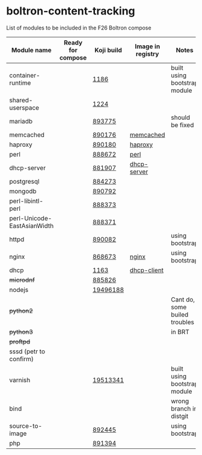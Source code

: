 # boltron-content-tracking
List of modules to be included in the F26 Boltron compose

| Module name         | Ready for compose | Koji build | Image in registry |Notes |
| --------------------|-------------------|------------|-------------------|-------|
|container-runtime    | |[1186](https://koji.fedoraproject.org/koji/taginfo?tagID=1186) | |built using bootstrap module |
|shared-userspace     | |[1224](https://koji.fedoraproject.org/koji/taginfo?tagID=1224) | | |
|mariadb              | |[893775](https://koji.fedoraproject.org/koji/buildinfo?buildID=893775) | |should be fixed |
|memcached            | |[890176](https://koji.fedoraproject.org/koji/buildinfo?buildID=890176) |[memcached](docker.io/modularitycontainers/memcached) | |
|haproxy              | |[890180](https://koji.fedoraproject.org/koji/buildinfo?buildID=890180) |[haproxy](docker.io/modularitycontainers/haproxy) | |
|perl                 | |[888672](https://koji.fedoraproject.org/koji/buildinfo?buildID=888672) |[perl](docker.io/modularitycontainers/perl) | |
|dhcp-server          | |[881907](https://koji.fedoraproject.org/koji/buildinfo?buildID=881907) |[dhcp-server](docker.io/modularitycontainers/dhcp-server) | |
|postgresql           | |[884273](https://koji.fedoraproject.org/koji/buildinfo?buildID=884273) | | |
|mongodb              | |[890792](https://koji.fedoraproject.org/koji/buildinfo?buildID=890792) | | |
|perl-libintl-perl    | |[888373](https://koji.fedoraproject.org/koji/buildinfo?buildID=888373) | | |
|perl-Unicode-EastAsianWidth | |[888371](https://koji.fedoraproject.org/koji/buildinfo?buildID=888371) | | |
|httpd                | |[890082](https://koji.fedoraproject.org/koji/buildinfo?buildID=890082) | |using bootstrap |
|nginx                | |[868673](https://koji.fedoraproject.org/koji/buildinfo?buildID=868673) |[nginx](docker.io/modularitycontainers/nginx) |using bootstrap |
|dhcp                 | |[1163](https://koji.fedoraproject.org/koji/taginfo?tagID=1163) |[dhcp-client](docker.io/modularitycontainers/dhcp-client) |
|~~microdnf~~         | |[885826](https://koji.fedoraproject.org/koji/buildinfo?buildID=885826) | |
|nodejs               |  |[19496188](https://koji.fedoraproject.org/koji/taskinfo?taskID=19496188) | |
|~~python2~~          | | | |Cant do, some builed troubles  |
|~~python3~~          | | | |in BRT |
|~~proftpd~~          |  | | | |
|sssd (petr to confirm) | | | | |
|varnish              | |[19513341](https://koji.fedoraproject.org/koji/taskinfo?taskID=19513341) | |built using bootstrap module |
|bind                 || | |wrong branch in distgit |
|source-to-image      | |[892445](https://koji.fedoraproject.org/koji/buildinfo?buildID=892445) | |using bootstrap |
|php                  | |[891394](https://koji.fedoraproject.org/koji/buildinfo?buildID=891394) | | |
